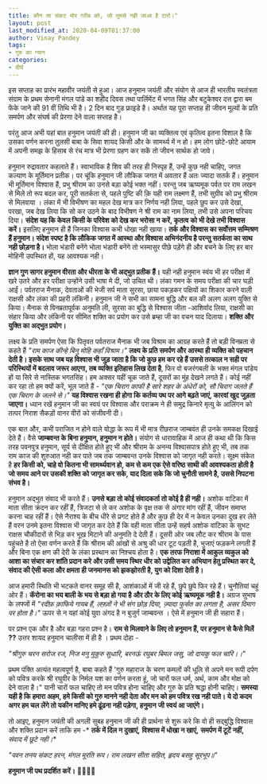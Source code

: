```yaml
---
title: कौन सा संकट मोर गरीब को, जो तुमसे नही जाआ है टारो।"
layout: post
last_modified_at: 2020-04-09T01:37:00
author: Vinay Pandey
tags:
- गुरु का ग्यान
categories:
- दीर्घ
---
```

इस सप्ताह का प्रारंभ  महावीर जयंती से हुआ।  आज हनुमान जयंती और संयोग से आज ही भारतीय स्वतंत्रता संग्राम के प्रथम सेनानी मंगल पांडे का शहीद दिवस तथा पार्लिमेंट में भगत सिंह और बटुकेश्वर दत्त द्वारा बम फेंके जाने की 91 वीं तिथि भी है। 2 दिन बाद गुड फ्राइडे है। अर्थात यह पूरा सप्ताह ही जीवन मूल्यों के प्रति समर्पण और संघर्ष की प्रेरणा देने वाला सप्ताह है।

परंतु आज अभी यहां बात हनुमान जयंती की ही। हनुमान जी का व्यक्तित्व एवं कृतित्व इतना विशाल है कि उसका वर्णन करना तुलसी बाबा के सिवा शायद किसी और के सामर्थ्य में न हो।  हम लोग छोटे-छोटे आयाम में अपनी समझ के हिसाब से रंच मात्र भी प्रेरणा ग्रहण कर सकें तो जीवन सार्थक हो जावे। 

हनुमान रुद्रावतार कहलाते हैं। स्वाभाविक है शिव की तरह ही निस्पृह हैं, उन्हें कुछ नही चाहिए, जगत कल्याण के मूर्तिमान प्रतीक। पर चूंकि हनुमान जी लौकिक जगत में अवतार हैं अतः ज्यादा सतर्क हैं। हनुमान भी मूर्तिमान विश्वास हैं, प्रभु श्रीराम का उनसे बड़ा कोई भक्त नहीं। परन्तु जब ऋष्यमूक पर्वत पर राम लखन से मिले तो रूप बदल कर, पूरी सतर्कता से, पहले पुष्टि की क़ि यही राम लक्ष्मण हैं, तभी सुग्रीव को प्रभु श्रीराम से मिलवाया । लंका में भी विभीषण का महल देख मात्र कर निर्णय नही लिया, पहले छुप कर उसे देखा, परखा, जब देख लिया कि सो कर उठने के बाद विभीषण ने श्री राम का नाम लिया, तभी उसे अपना परिचय दिया। **संदेश यह कि केवल किसी के परिवेश को देख कर भरोसा न करें, कृतत्व को भी देखे तभी विश्वास करें।** इसलिए हनुमान ही हैं जिनका विश्वास कभी धोखा नही खाया। **तर्क और विश्वास का सर्वोत्तम सम्मिश्रण हैं हनुमान। संदेश स्पष्ट है कि लौकिक जगत में आस्था और विश्वास अभिनंदनीय है परन्तु सतर्कता का साथ नही छोड़ना है।** भोला भंडारी बनेंगे भोला भंडारी  बनेंगे तो भस्मासुर पीछे पड़ेंगे ही और बचने के लिए हर बार मोहिनी उपस्थित हों, यह आवश्यक नही। 

**ज्ञान गुण सागर हनुमान वीरता और धीरता के भी अद्भुत प्रतीक हैं।** यही नही हनुमान स्वंय भी हर परीक्षा में खरे उतरे और हर परीक्षा उन्होंने उसी भाषा मे दी, जो उचित थी। लंका  गमन के समय परीक्षा की चार घड़ी आईं। पर्वतराज मैनाक, देवताओं की भेजी सर्प माता सुरसा, छाया पकड़कर पक्षियों का शिकार करने वाली राक्षसी और लंका की प्रहरी लंकिनी। हनुमान जी ने सभी का सामना बुद्धि और बल की अलग अलग युक्ति से किया। मैनाक से विनम्रतापूर्वक अनुमति ली, सुरसा का बुद्धि से विश्वास जीता -आशिर्वाद लिया, राक्षसी का संहार किया और लंकिनी पर सीमित शक्ति का प्रयोग कर उसे ब्रम्हा जी का वचन याद दिलाया। **शक्ति और युक्ति का अद्भुत प्रयोग।**

लक्ष्य के प्रति समर्पण ऐसा कि पितृवत पर्वतराज मैनाक भी जब विश्राम का आग्रह करते हैं तो बड़ी विनम्रता से कहते हैं *"राम काज कीन्हे बिनु मोहि कहाँ विश्राम।"* **लक्ष्य के प्रति समर्पण और आस्था ही व्यक्ति को पहचान देती है। इसके साथ जब यह विश्वास भी जुड़ जाता है कि जो कुछ हम कर रहे हैं उससे तत्काल न सही पर परिस्थियों में बदलाव जरूर आएगा, तब व्यक्ति इतिहास लिख देता है**, फिर वो बजरंगबली के भक्त मंगल पांडेय हों या सिरे से नास्तिक भगतसिंह। हम अक्सर यहीं चूक जाते हैं, दूसरों का मुंह देखने लगते हैं। कोई नहीं कर रहा तो हम क्यों करें, भूल जाते हैं - 
*"एक चिराग काफी है सारे शहर के अंधेरों को,*
*सौ चिराग जलते हैं एक चिराग के जलने से।"*
**यह विश्वास रखना ही होगा कि कर्तव्य पथ पर आगे बढ़ते जाएं, कारवां खुद जुड़ता जाएगा।** ध्यान रखें हनुमान जी का स्वयं पर विश्वास और पराक्रम ने ही समुद्र किनारे मृत्यु के आलिंगन को तत्पर निराश सैकड़ों वानर वीरों को संजीवनी दी।

एक बात और, कभी पराजित न होने वाले योद्धा के रूप में भी मात्र रीछराज जाम्बवंत ही उनके समकक्ष दिखाई देते हैं। वैसे **जाम्बवन्त के बिना हनुमान, हनुमान न होते।** संयोग से धारावाहिक में आज ही कथा थी कि किस तरह पवनपुत्र हनुमान, सूर्य से दीक्षित होते हुए भी और श्रीराम के अनन्य विश्वासपात्र होते हुए भी, तब तक राम काज की शुरुआत नही कर पाते जब तक जाम्बवन्त उनके विश्वास को जागृत नही करते। सूक्ष्म संकेत है **हर किसी को, चाहे वो कितना भी सामर्थ्यवान हो, कम से कम एक ऐसे वरिष्ठ साथी की आवश्यकता होती है जो समय आने पर उसकी शक्ति को जागृत कर सके, याद दिला सके कि जो चुनौती सामने है, उससे निपटना संभव है।** 

हनुमान अद्भुत संवाद भी करते हैं। **उनसे बड़ा तो कोई संवादकर्ता तो कोई है ही नही।** अशोक वाटिका में माता सीता क्रंदन कर रहीं हैं, त्रिजटा से ले कर अशोक के वृक्ष तक से अंगार मांग रहीं हैं, जीवन समाप्त करना चाह रहीं हैं। ऐसे नैराश्य के बीच धीरे से प्रगट होते हैं और कुछ ही देर में न केवल उनका दुख हर लेते हैं वरन उनमे इतना विश्वास भी जागृत कर देते हैं कि वही माता सीता उन्हें सहर्ष अशोक वाटिका के सुभट राक्षस चौकीदारों से भिड़ कर भूख मिटाने की अनुमति दे देती हैं। दूसरी ओर जब लौट कर श्रीराम के पास पहुंचते है तो ऐसा वर्णन करते हैं कि श्रीराम की आंखों से अश्रु की धार टूट पड़ती है, भुजाएं फड़कने लगती हैं और बिना एक क्षण की देरी के लंका प्रस्थान का निश्चय होता है। **एक तरफ निराशा में आकुल व्यकुल को आशा का संचार कर शांति प्रदान करे और उसी समय स्थिर धीर को उद्वेलित कर अभियान हेतु प्रस्थित कर दे, संवाद की ऐसी कला और क्षमता ही जनमानस को झकझोरती है, युग को दिशा देती है।**

आज हमारी स्थिति भी भटकते वानर समूह सी है, आशंकाओं में जी रहे हैं, छुपे छुपे फिर रहे हैं। चुनौतियां चहुं ओर हैं। **कॅरोना का भय बाली के भय से बड़ा हो गया है और ठौर के लिए कोई ऋष्यमूक नही है।** अग्रज सुभाष के लफ्जों में 
*"रदीफ़ क़ाफिये गायब हैं, लफ़्ज़ों ने भी संग छोड़ दिया,*
*ज़्यादा फुर्सत का लगता है, असर दिमाग पर होता है।"*
ऊपर से न यहां कोई युवा अंगद है न बुजुर्ग जाम्बवन्त । ऐसे में हनुमान जी ही सहारा हैं। 

पर प्रश्न एक और है और बड़ा गहरा प्रश्न है। **राम से मिलवाने के लिए तो हनुमान हैं, पर हनुमान से कैसे मिलें  ??**  उत्तर शायद हनुमान चालीसा में ही है । प्रथम दोहा -

*"श्रीगुरु चरन सरोज रज, निज मनु मुकुरु सुधारि,*
*बरनऊं रघुबर बिमल जसु, जो दायकु फल चारि।।*" 

प्रथम पंक्ति अत्यंत महत्वपूर्ण है, बाबा कहते हैं 'गुरु महाराज के चरण कमलों की धूलि से अपने मन रूपी दर्पण को पवित्र करके श्री रघुवीर के निर्मल यश का वर्णन करता हूं, जो चारों फल धर्म, अर्थ, काम और मोक्ष को देने वाला है।" यानी चारों फल चाहिए तो मन पवित्र होना चाहिए और गुरु के प्रति श्रद्धा होनी चाहिए। **समस्या यही है कि हमारा अहम, हमे  किसी को गुरु मानने नही देता और मन को हम पवित्र रख नही पाते। ये दो कदम अगर हम चल लेंगे तो यकीन मानिए हमे ढूंढना नही पड़ेगा, हनुमान जी स्वयं आ जाएंगे।**

तो आइए, हनुमान जयंती की अगली सुबह हनुमान जी की ही प्रार्थना से शुरू करे कि वो ही सद्बुद्धि विश्वास और शक्ति प्रदान करें ताकि हम -*
**तर्क में दिल न दुखाएं,**
**विश्वास में धोखा न खाएं,**
**समर्पण में टूटें नहीं,**
*संवाद में छूटे नही।**

*"पवन तनय संकट हरन, मंगल मूरति रूप।*
*राम लखन सीता सहित, हृदय बसहु सूरभूप॥"*

**हनुमान जी पथ प्रदर्शित करें।**
🙏🌷🌷🙏


